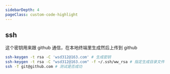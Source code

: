 ```yaml
---
sidebarDepth: 4
pageClass: custom-code-highlight
---
```


## ssh 
这个密钥用来跟 github 通信，在本地终端里生成然后上传到 github

```bash
ssh-keygen -t rsa -C 'wsd312@163.com' # 生成密钥
ssh-keygen -t rsa -C "wsd312@163.com" -f ~/.ssh/ww_rsa # 指定生成目录文件名字
ssh -T git@github.com # 测试是否成功
```

